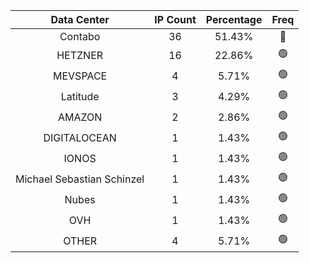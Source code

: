 | Data Center | IP Count | Percentage | Freq |
|:------------:|:--------:|:-----------:|:-----:|
| Contabo | 36 | 51.43% | 🔴 |
| HETZNER | 16 | 22.86% | 🟢 |
| MEVSPACE | 4 | 5.71% | 🟢 |
| Latitude | 3 | 4.29% | 🟢 |
| AMAZON | 2 | 2.86% | 🟢 |
| DIGITALOCEAN | 1 | 1.43% | 🟢 |
| IONOS | 1 | 1.43% | 🟢 |
| Michael Sebastian Schinzel | 1 | 1.43% | 🟢 |
| Nubes | 1 | 1.43% | 🟢 |
| OVH | 1 | 1.43% | 🟢 |
| OTHER | 4 | 5.71% | 🟢 |